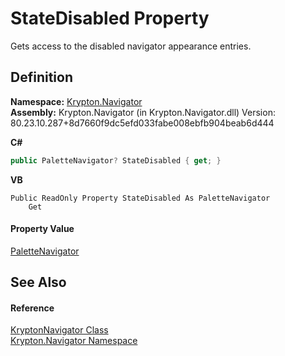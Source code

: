 # StateDisabled Property


Gets access to the disabled navigator appearance entries.



## Definition
**Namespace:** <a href="a21ac074-d119-3dc6-bd1c-d3a12c0128bc.md">Krypton.Navigator</a>  
**Assembly:** Krypton.Navigator (in Krypton.Navigator.dll) Version: 80.23.10.287+8d7660f9dc5efd033fabe008ebfb904beab6d444

**C#**
``` C#
public PaletteNavigator? StateDisabled { get; }
```
**VB**
``` VB
Public ReadOnly Property StateDisabled As PaletteNavigator
	Get
```



#### Property Value
<a href="7ff26c66-fd6b-15d6-8cfd-ea6a1c92bf8e.md">PaletteNavigator</a>

## See Also


#### Reference
<a href="5b32a15b-85d7-1db8-3c10-e43632f905eb.md">KryptonNavigator Class</a>  
<a href="a21ac074-d119-3dc6-bd1c-d3a12c0128bc.md">Krypton.Navigator Namespace</a>  
